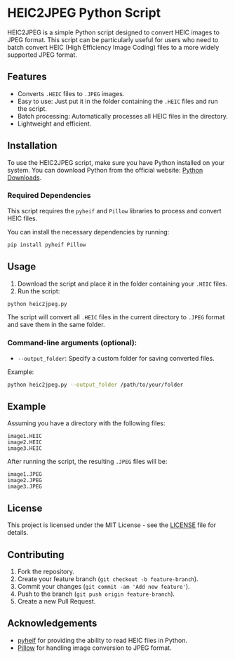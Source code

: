 
# HEIC2JPEG Python Script

HEIC2JPEG is a simple Python script designed to convert HEIC images to JPEG format. This script can be particularly useful for users who need to batch convert HEIC (High Efficiency Image Coding) files to a more widely supported JPEG format.

## Features

- Converts `.HEIC` files to `.JPEG` images.
- Easy to use: Just put it in the folder containing the `.HEIC` files and run the script.
- Batch processing: Automatically processes all HEIC files in the directory.
- Lightweight and efficient.

## Installation

To use the HEIC2JPEG script, make sure you have Python installed on your system. You can download Python from the official website: [Python Downloads](https://www.python.org/downloads/).

### Required Dependencies

This script requires the `pyheif` and `Pillow` libraries to process and convert HEIC files.

You can install the necessary dependencies by running:

```bash
pip install pyheif Pillow
```

## Usage

1. Download the script and place it in the folder containing your `.HEIC` files.
2. Run the script:

```bash
python heic2jpeg.py
```

The script will convert all `.HEIC` files in the current directory to `.JPEG` format and save them in the same folder.

### Command-line arguments (optional):

- `--output_folder`: Specify a custom folder for saving converted files.

Example:

```bash
python heic2jpeg.py --output_folder /path/to/your/folder
```

## Example

Assuming you have a directory with the following files:

```
image1.HEIC
image2.HEIC
image3.HEIC
```

After running the script, the resulting `.JPEG` files will be:

```
image1.JPEG
image2.JPEG
image3.JPEG
```

## License

This project is licensed under the MIT License - see the [LICENSE](LICENSE) file for details.

## Contributing

1. Fork the repository.
2. Create your feature branch (`git checkout -b feature-branch`).
3. Commit your changes (`git commit -am 'Add new feature'`).
4. Push to the branch (`git push origin feature-branch`).
5. Create a new Pull Request.

## Acknowledgements

- [pyheif](https://github.com/xzdk/pyheif) for providing the ability to read HEIC files in Python.
- [Pillow](https://python-pillow.org/) for handling image conversion to JPEG format.
